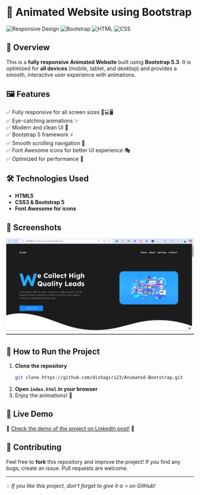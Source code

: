 # 🚀 Animated Website using Bootstrap

![Responsive Design](https://img.shields.io/badge/Responsive-✔️-blue) ![Bootstrap](https://img.shields.io/badge/Bootstrap-5.3-purple) ![HTML](https://img.shields.io/badge/HTML5-%23E34F26.svg?style=flat&logo=html5&logoColor=white) ![CSS](https://img.shields.io/badge/CSS3-%231572B6.svg?style=flat&logo=css3&logoColor=white)

## 🌟 Overview
This is a **fully responsive Animated Website** built using **Bootstrap 5.3**. It is optimized for **all devices** (mobile, tablet, and desktop) and provides a smooth, interactive user experience with animations.

## 🖼️ Features
✅ Fully responsive for all screen sizes 📱💻🖥️  
✅ Eye-catching animations ✨  
✅ Modern and clean UI 🎨  
✅ Bootstrap 5 framework ⚡  
✅ Smooth scrolling navigation 📜  
✅ Font Awesome icons for better UI experience 🎭  
✅ Optimized for performance 🚀  

## 🛠️ Technologies Used
- **HTML5**
- **CSS3 & Bootstrap 5**
- **Font Awesome for icons**


## 📸 Screenshots
![Website Preview](https://github.com/dishagiri23/Animated-Bootstrap/blob/89e78d6b4ebfc77d0dd96dac2ee552bdd3661ced/screenshot.png)

## 🚀 How to Run the Project
1. **Clone the repository**
   ```bash
   git clone https://github.com/dishagiri23/Animated-Bootstrap.git
   ```
2. **Open `index.html` in your browser**
3. Enjoy the animations! 🎉

## 🎥 Live Demo  
🔗 [Check the demo of the project on LinkedIn post!](https://www.linkedin.com/posts/disha-giri-414a72314_bootstrap-webdevelopment-animation-activity-7300035499740557312-YIDe?utm_source=share&utm_medium=member_desktop&rcm=ACoAAE_kPtABCjw9fH2akV5Tu82nt9cl_XeXa-o) 🚀  

## 🤝 Contributing
Feel free to **fork** this repository and improve the project! If you find any bugs, create an issue. Pull requests are welcome.


---
💡 *If you like this project, don't forget to give it a ⭐ on GitHub!*
